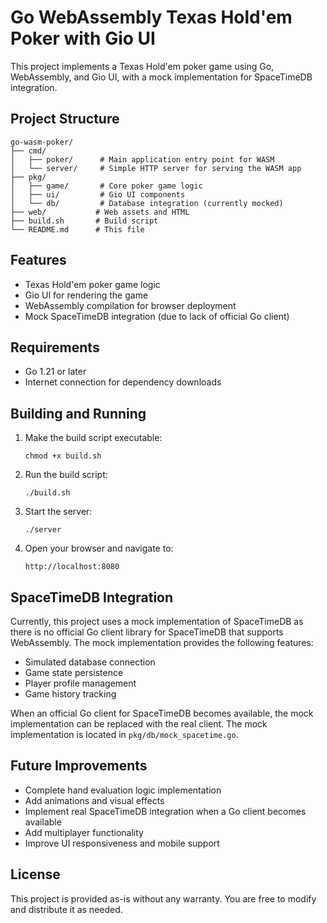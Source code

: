 # Go WebAssembly Texas Hold'em Poker with Gio UI

This project implements a Texas Hold'em poker game using Go, WebAssembly, and Gio UI, with a mock implementation for SpaceTimeDB integration.

## Project Structure

```
go-wasm-poker/
├── cmd/
│   ├── poker/      # Main application entry point for WASM
│   └── server/     # Simple HTTP server for serving the WASM app
├── pkg/
│   ├── game/       # Core poker game logic
│   ├── ui/         # Gio UI components
│   └── db/         # Database integration (currently mocked)
├── web/           # Web assets and HTML
├── build.sh       # Build script
└── README.md      # This file
```

## Features

- Texas Hold'em poker game logic
- Gio UI for rendering the game
- WebAssembly compilation for browser deployment
- Mock SpaceTimeDB integration (due to lack of official Go client)

## Requirements

- Go 1.21 or later
- Internet connection for dependency downloads

## Building and Running

1. Make the build script executable:
   ```
   chmod +x build.sh
   ```

2. Run the build script:
   ```
   ./build.sh
   ```

3. Start the server:
   ```
   ./server
   ```

4. Open your browser and navigate to:
   ```
   http://localhost:8080
   ```

## SpaceTimeDB Integration

Currently, this project uses a mock implementation of SpaceTimeDB as there is no official Go client library for SpaceTimeDB that supports WebAssembly. The mock implementation provides the following features:

- Simulated database connection
- Game state persistence
- Player profile management
- Game history tracking

When an official Go client for SpaceTimeDB becomes available, the mock implementation can be replaced with the real client. The mock implementation is located in `pkg/db/mock_spacetime.go`.

## Future Improvements

- Complete hand evaluation logic implementation
- Add animations and visual effects
- Implement real SpaceTimeDB integration when a Go client becomes available
- Add multiplayer functionality
- Improve UI responsiveness and mobile support

## License

This project is provided as-is without any warranty. You are free to modify and distribute it as needed.
